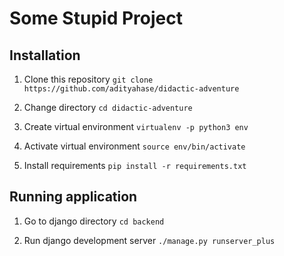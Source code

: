 # Some Stupid Project

## Installation

1. Clone this repository
 `git clone https://github.com/adityahase/didactic-adventure`

2. Change directory
 `cd didactic-adventure`

3. Create virtual environment
 `virtualenv -p python3 env`

4. Activate virtual environment
 `source env/bin/activate`

5. Install requirements
 `pip install -r requirements.txt`

## Running application

1. Go to django directory
 `cd backend`

2. Run django development server
 `./manage.py runserver_plus`
